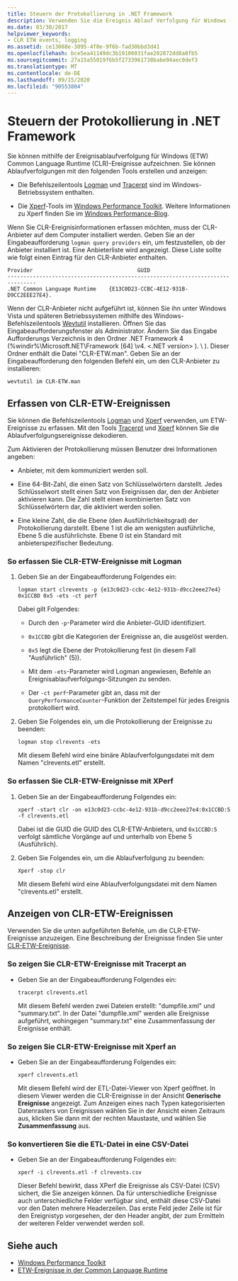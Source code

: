```yaml
---
title: Steuern der Protokollierung in .NET Framework
description: Verwenden Sie die Ereignis Ablauf Verfolgung für Windows (Event Tracing for Windows, etw), um die .net-Protokollierung zu steuern und Ereignisse aufzuzeichnen Common Language Runtime Verwenden Sie Tools wie logman, tracerpt und XPerf.
ms.date: 03/30/2017
helpviewer_keywords:
- CLR ETW events, logging
ms.assetid: ce13088e-3095-4f0e-9f6b-fad30bbd3d41
ms.openlocfilehash: bce5ea41149dc3b19106031fae202872dd8a8fb5
ms.sourcegitcommit: 27a15a55019f6b5f2733961738babe94aec0def3
ms.translationtype: MT
ms.contentlocale: de-DE
ms.lasthandoff: 09/15/2020
ms.locfileid: "90553804"
---
```

# <a name="controlling-net-framework-logging"></a>Steuern der Protokollierung in .NET Framework

Sie können mithilfe der Ereignisablaufverfolgung für Windows (ETW) Common Language Runtime (CLR)-Ereignisse aufzeichnen. Sie können Ablaufverfolgungen mit den folgenden Tools erstellen und anzeigen:

- Die Befehlszeilentools [Logman](/windows-server/administration/windows-commands/logman) und [Tracerpt](/windows-server/administration/windows-commands/tracerpt_1) sind im Windows-Betriebssystem enthalten.

- Die [Xperf](/windows-hardware/test/wpt/xperf-command-line-reference)-Tools im [Windows Performance Toolkit](/windows-hardware/test/wpt/). Weitere Informationen zu Xperf finden Sie im [Windows Performance-Blog](/archive/blogs/pigscanfly/).

Wenn Sie CLR-Ereignisinformationen erfassen möchten, muss der CLR-Anbieter auf dem Computer installiert werden. Geben Sie an der Eingabeaufforderung `logman query providers` ein, um festzustellen, ob der Anbieter installiert ist. Eine Anbieterliste wird angezeigt. Diese Liste sollte wie folgt einen Eintrag für den CLR-Anbieter enthalten.

```output
Provider                                 GUID
-------------------------------------------------------------------------------
.NET Common Language Runtime    {E13C0D23-CCBC-4E12-931B-D9CC2EEE27E4}.
```

Wenn der CLR-Anbieter nicht aufgeführt ist, können Sie ihn unter Windows Vista und späteren Betriebssystemen mithilfe des Windows-Befehlszeilentools [Wevtutil](/windows-server/administration/windows-commands/wevtutil) installieren. Öffnen Sie das Eingabeaufforderungsfenster als Administrator. Ändern Sie das Eingabe Aufforderungs Verzeichnis in den Ordner .NET Framework 4 (%windir%\Microsoft.NET\Framework [64] \v4. \<.NET version> ). \ ). Dieser Ordner enthält die Datei "CLR-ETW.man". Geben Sie an der Eingabeaufforderung den folgenden Befehl ein, um den CLR-Anbieter zu installieren:

`wevtutil im CLR-ETW.man`

## <a name="capturing-clr-etw-events"></a>Erfassen von CLR-ETW-Ereignissen

Sie können die Befehlszeilentools [Logman](/windows-server/administration/windows-commands/logman) und [Xperf](/windows-hardware/test/wpt/xperf-command-line-reference) verwenden, um ETW-Ereignisse zu erfassen. Mit den Tools [Tracerpt](/windows-server/administration/windows-commands/tracerpt_1) und [Xperf](/windows-hardware/test/wpt/xperf-command-line-reference) können Sie die Ablaufverfolgungsereignisse dekodieren.

Zum Aktivieren der Protokollierung müssen Benutzer drei Informationen angeben:

- Anbieter, mit dem kommuniziert werden soll.

- Eine 64-Bit-Zahl, die einen Satz von Schlüsselwörtern darstellt. Jedes Schlüsselwort stellt einen Satz von Ereignissen dar, den der Anbieter aktivieren kann. Die Zahl stellt einen kombinierten Satz von Schlüsselwörtern dar, die aktiviert werden sollen.

- Eine kleine Zahl, die die Ebene (den Ausführlichkeitsgrad) der Protokollierung darstellt. Ebene 1 ist die am wenigsten ausführliche, Ebene 5 die ausführlichste. Ebene 0 ist ein Standard mit anbieterspezifischer Bedeutung.

### <a name="to-capture-clr-etw-events-using-logman"></a>So erfassen Sie CLR-ETW-Ereignisse mit Logman

1. Geben Sie an der Eingabeaufforderung Folgendes ein:

     `logman start clrevents -p {e13c0d23-ccbc-4e12-931b-d9cc2eee27e4} 0x1CCBD 0x5 -ets -ct perf`

     Dabei gilt Folgendes:

    - Durch den `-p`-Parameter wird die Anbieter-GUID identifiziert.

    - `0x1CCBD` gibt die Kategorien der Ereignisse an, die ausgelöst werden.

    - `0x5` legt die Ebene der Protokollierung fest (in diesem Fall "Ausführlich" (5)).

    - Mit dem `-ets`-Parameter wird Logman angewiesen, Befehle an Ereignisablaufverfolgungs-Sitzungen zu senden.

    - Der `-ct perf`-Parameter gibt an, dass mit der `QueryPerformanceCounter`-Funktion der Zeitstempel für jedes Ereignis protokolliert wird.

2. Geben Sie Folgendes ein, um die Protokollierung der Ereignisse zu beenden:

     `logman stop clrevents -ets`

     Mit diesem Befehl wird eine binäre Ablaufverfolgungsdatei mit dem Namen "clrevents.etl" erstellt.

### <a name="to-capture-clr-etw-events-using-xperf"></a>So erfassen Sie CLR-ETW-Ereignisse mit XPerf

1. Geben Sie an der Eingabeaufforderung Folgendes ein:

     `xperf -start clr -on e13c0d23-ccbc-4e12-931b-d9cc2eee27e4:0x1CCBD:5 -f clrevents.etl`

     Dabei ist die GUID die GUID des CLR-ETW-Anbieters, und `0x1CCBD:5` verfolgt sämtliche Vorgänge auf und unterhalb von Ebene 5 (Ausführlich).

2. Geben Sie Folgendes ein, um die Ablaufverfolgung zu beenden:

     `Xperf -stop clr`

     Mit diesem Befehl wird eine Ablaufverfolgungsdatei mit dem Namen "clrevents.etl" erstellt.

## <a name="viewing-clr-etw-events"></a>Anzeigen von CLR-ETW-Ereignissen

Verwenden Sie die unten aufgeführten Befehle, um die CLR-ETW-Ereignisse anzuzeigen. Eine Beschreibung der Ereignisse finden Sie unter [CLR-ETW-Ereignisse](clr-etw-events.md).

### <a name="to-view-clr-etw-events-using-tracerpt"></a>So zeigen Sie CLR-ETW-Ereignisse mit Tracerpt an

- Geben Sie an der Eingabeaufforderung Folgendes ein:

     `tracerpt clrevents.etl`

     Mit diesem Befehl werden zwei Dateien erstellt: "dumpfile.xml" und "summary.txt". In der Datei "dumpfile.xml" werden alle Ereignisse aufgeführt, wohingegen "summary.txt" eine Zusammenfassung der Ereignisse enthält.

### <a name="to-view-clr-etw-events-using-xperf"></a>So zeigen Sie CLR-ETW-Ereignisse mit Xperf an

- Geben Sie an der Eingabeaufforderung Folgendes ein:

     `xperf clrevents.etl`

     Mit diesem Befehl wird der ETL-Datei-Viewer von Xperf geöffnet. In diesem Viewer werden die CLR-Ereignisse in der Ansicht **Generische Ereignisse** angezeigt. Zum Anzeigen eines nach Typen kategorisierten Datenrasters von Ereignissen wählen Sie in der Ansicht einen Zeitraum aus, klicken Sie dann mit der rechten Maustaste, und wählen Sie **Zusammenfassung** aus.

### <a name="to-convert-the-etl-file-to-a-comma-separated-value-file"></a>So konvertieren Sie die ETL-Datei in eine CSV-Datei

- Geben Sie an der Eingabeaufforderung Folgendes ein:

     `xperf -i clrevents.etl -f clrevents.csv`

     Dieser Befehl bewirkt, dass XPerf die Ereignisse als CSV-Datei (CSV) sichert, die Sie anzeigen können. Da für unterschiedliche Ereignisse auch unterschiedliche Felder verfügbar sind, enthält diese CSV-Datei vor den Daten mehrere Headerzeilen. Das erste Feld jeder Zeile ist für den Ereignistyp vorgesehen, der den Header angibt, der zum Ermitteln der weiteren Felder verwendet werden soll.

## <a name="see-also"></a>Siehe auch

- [Windows Performance Toolkit](/windows-hardware/test/wpt/)
- [ETW-Ereignisse in der Common Language Runtime](etw-events-in-the-common-language-runtime.md)
